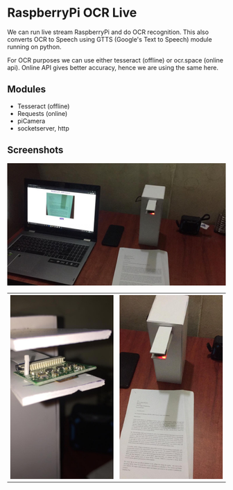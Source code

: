 # RaspberryPi OCR Live

We can run live stream RaspberryPi and do OCR recognition. This also converts OCR to Speech using GTTS (Google's Text to Speech) module running on python.

For OCR purposes we can use either tesseract (offline) or ocr.space (online api). Online API gives better accuracy, hence we are using the same here.

## Modules
- Tesseract (offline)
- Requests (online)
- piCamera
- socketserver, http

## Screenshots

<img src="https://github.com/geekykant/RaspberryPi_OCR_Live/blob/master/screens/image6.jpeg?raw=true"></th>

<table>
  <th>
<img height="50%" src="https://github.com/geekykant/RaspberryPi_OCR_Live/blob/master/screens/image2.jpeg?raw=true"></th>

<th>
<img height="50%" src="https://github.com/geekykant/RaspberryPi_OCR_Live/blob/master/screens/image4.jpeg?raw=true"></th>
</table>
